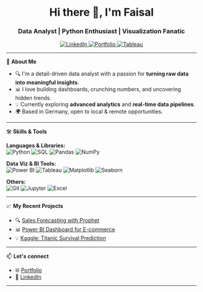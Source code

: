 <h1 align="center">Hi there 👋, I'm Faisal</h1>
<h3 align="center">Data Analyst | Python Enthusiast | Visualization Fanatic</h3>

<p align="center">
  <a href="https://www.linkedin.com/in/faisalmalekzada" target="_blank">
    <img alt="LinkedIn" src="https://img.shields.io/badge/LinkedIn-blue?style=for-the-badge&logo=linkedin" />
  </a>
  <a href="https://github.com/malekzada/Portfolio/blob/main/Faisal%20Malekzada_Portfolio.pdf" target="_blank">
    <img alt="Portfolio" src="https://img.shields.io/badge/Portfolio-black?style=for-the-badge&logo=github" />
  </a>
  <a href="https://public.tableau.com/app/profile/faisal.malekzada/vizzes" target="_blank">
  <img alt="Tableau" src="https://img.shields.io/badge/Tableau-E97627?style=for-the-badge&logo=tableau&logoColor=white" />
  </a>
</p>

---

🧠 **About Me**

- 🔍 I'm a detail-driven data analyst with a passion for **turning raw data into meaningful insights**.
- 📊 I love building dashboards, crunching numbers, and uncovering hidden trends.
- 💡 Currently exploring **advanced analytics** and **real-time data pipelines**.
- 🌍 Based in Germany, open to local & remote opportunities.

---

🛠 **Skills & Tools**

**Languages & Libraries:**  
![Python](https://img.shields.io/badge/-Python-3776AB?style=flat&logo=python&logoColor=white)
![SQL](https://img.shields.io/badge/-SQL-4479A1?style=flat&logo=mysql&logoColor=white)
![Pandas](https://img.shields.io/badge/-Pandas-150458?style=flat&logo=pandas)
![NumPy](https://img.shields.io/badge/-NumPy-013243?style=flat&logo=numpy)

**Data Viz & BI Tools:**  
![Power BI](https://img.shields.io/badge/-PowerBI-F2C811?style=flat&logo=powerbi&logoColor=black)
![Tableau](https://img.shields.io/badge/-Tableau-E97627?style=flat&logo=tableau&logoColor=white)
![Matplotlib](https://img.shields.io/badge/-Matplotlib-11557C?style=flat&logo=plotly)
![Seaborn](https://img.shields.io/badge/-Seaborn-268BD2?style=flat)

**Others:**  
![Git](https://img.shields.io/badge/-Git-F05032?style=flat&logo=git&logoColor=white)
![Jupyter](https://img.shields.io/badge/-Jupyter-F37626?style=flat&logo=jupyter&logoColor=white)
![Excel](https://img.shields.io/badge/-Excel-217346?style=flat&logo=microsoft-excel&logoColor=white)

---

📈 **My Recent Projects**

- 🔍 [Sales Forecasting with Prophet](https://github.com/your-username/project-forecast)
- 📊 [Power BI Dashboard for E-commerce](https://github.com/your-username/powerbi-ecom-dashboard)
- 💡 [Kaggle: Titanic Survival Prediction](https://github.com/your-username/kaggle-titanic)

---

📫 **Let's connect**

- 🌐 [Portfolio](https://your-portfolio.com)
- 💼 [LinkedIn](https://www.linkedin.com/in/faisalmalekzada/)

---
